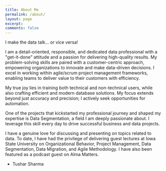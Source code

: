 ```yaml
---
title: About Me
permalink: /about/
layout: page
excerpt:
comments: false
---
```


I make the data talk… or vice versa! 

I am a detail-oriented, responsible, and dedicated data professional with a "get-it-done" attitude and a passion for delivering high-quality results. My problem-solving skills are paired with a customer-centric approach, empowering organizations to innovate and make data-driven decisions. I excel in working within agile/scrum project management frameworks, enabling teams to deliver value to their customers with efficiency.

My true joy lies in training both technical and non-technical users, while also crafting efficient and modern database solutions. My focus extends beyond just accuracy and precision; I actively seek opportunities for automation.

One of the projects that kickstarted my professional journey and shaped my expertise is Data Segmentation, a field I am deeply passionate about. I leverage this skill every day to drive successful business and data projects.

I have a genuine love for discussing and presenting on topics related to data. To date, I have had the privilege of delivering guest lectures at Iowa State University on Organizational Behavior, Project Management, Data Segmentation, Data Migration, and Agile Methodology. I have also been featured as a podcast guest on Alma Matters. 

- Tushar Sharma